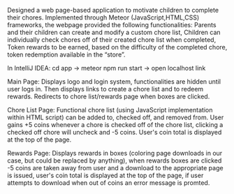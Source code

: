 Designed a web page-based application to motivate children to complete their chores. Implemented through Meteor (JavaScript,HTML,CSS) frameworks, the webpage provided the following functionalities: Parents and their children can create and modify a custom chore list, Children can individually check chores off of their created chore list when completed, Token rewards to be earned, based on the difficulty of the completed chore, token redemption available in the “store”.

In IntelliJ IDEA: cd app -> meteor npm run start -> open localhost link

Main Page: Displays logo and login system, functionalities are hidden until user logs in. Then displays links to create a chore list and to redeem rewards. Redirects to chore list/rewards page when boxes are clicked.

Chore List Page: Functional chore list (using JavaScript implementation within HTML script) can be added to, checked off, and removed from. User gains +5 coins whenever a chore is checked off of the chore list, clicking a checked off chore will uncheck and -5 coins. User's coin total is displayed at the top of the page.

Rewards Page: Displays rewards in boxes (coloring page downloads in our case, but could be replaced by anything), when rewards boxes are clicked -5 coins are taken away from user and a download to the appropriate page is issued, user's coin total is displayed at the top of the page, if user attempts to download when out of coins an error message is promted.
